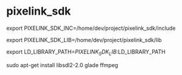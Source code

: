 # pixelink_sdk

export PIXELINK_SDK_INC=/home/dev/project/pixelink_sdk/include

export PIXELINK_SDK_LIB=/home/dev/project/pixelink_sdk/lib

export LD_LIBRARY_PATH=$PIXELINK_SDK_LIB:$LD_LIBRARY_PATH

sudo apt-get install libsdl2-2.0 glade ffmpeg
